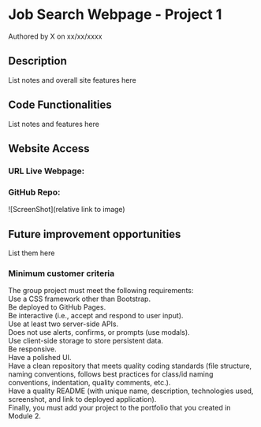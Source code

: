 # Job Search Webpage - Project 1

Authored by X on xx/xx/xxxx

## Description

List notes and overall site features here<br />

## Code Functionalities

List notes and features here<br />

## Website Access

### URL Live Webpage:

### GitHub Repo:

![ScreenShot](relative link to image)

## Future improvement opportunities

List them here<br />

### Minimum customer criteria

The group project must meet the following requirements:<br />
Use a CSS framework other than Bootstrap.<br />
Be deployed to GitHub Pages.<br />
Be interactive (i.e., accept and respond to user input).<br />
Use at least two server-side APIs.<br />
Does not use alerts, confirms, or prompts (use modals).<br />
Use client-side storage to store persistent data.<br />
Be responsive.<br />
Have a polished UI.<br />
Have a clean repository that meets quality coding standards (file structure, naming conventions, follows best practices for class/id naming conventions, indentation, quality comments, etc.).<br />
Have a quality README (with unique name, description, technologies used, screenshot, and link to deployed application).<br />
Finally, you must add your project to the portfolio that you created in Module 2.<br />
